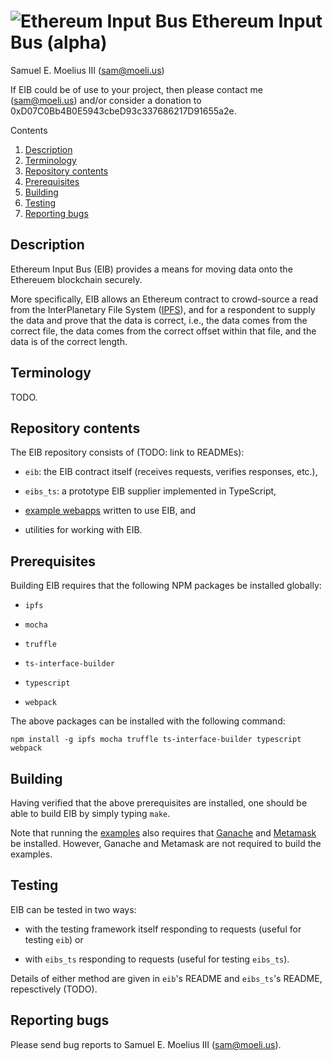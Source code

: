 # ![](https://raw.githubusercontent.com/smoelius/ethereum_input_bus/master/doc/logo.svg?sanitize=true "Ethereum Input Bus") Ethereum Input Bus (alpha)

Samuel E. Moelius III (<sam@moeli.us>)

If EIB could be of use to your project, then please contact me (<sam@moeli.us>) and/or consider a
donation to 0xD07C0Bb4B0E5943cbeD93c337686217D91655a2e.


Contents
1. [Description](#user-content-description)
2. [Terminology](#user-content-terminology)
3. [Repository contents](#user-content-repository-contents)
4. [Prerequisites](#user-content-prerequisites)
5. [Building](#user-content-building)
6. [Testing](#user-content-testing)
7. [Reporting bugs](#user-content-reporting-bugs)


## Description

Ethereum Input Bus (EIB) provides a means for moving data onto the Ethereuem blockchain securely.

More specifically, EIB allows an Ethereum contract to crowd-source a read from the InterPlanetary File
System ([IPFS](https://ipfs.io/)), and for a respondent to supply the data and prove that the data is
correct, i.e., the data comes from the correct file, the data comes from the correct offset within that
file, and the data is of the correct length.


## Terminology

TODO.


## Repository contents

The EIB repository consists of (TODO: link to READMEs):

  * `eib`: the EIB contract itself (receives requests, verifies responses, etc.),

  * `eibs_ts`: a prototype EIB supplier implemented in TypeScript,
  
  * [example webapps](examples/README.md) written to use EIB, and

  * utilities for working with EIB.


## Prerequisites

Building EIB requires that the following NPM packages be installed globally:

  * `ipfs`

  * `mocha`

  * `truffle`

  * `ts-interface-builder`

  * `typescript`

  * `webpack`

The above packages can be installed with the following command:

    npm install -g ipfs mocha truffle ts-interface-builder typescript webpack


## Building

Having verified that the above prerequisites are installed, one should be able to build EIB by simply
typing `make`.

Note that running the [examples](examples/README.md) also requires that
[Ganache](https://truffleframework.com/ganache) and [Metamask](https://metamask.io/) be installed.
However, Ganache and Metamask are not required to build the examples.


## Testing

EIB can be tested in two ways:

  * with the testing framework itself responding to requests (useful for testing `eib`) or

  * with `eibs_ts` responding to requests (useful for testing `eibs_ts`).

Details of either method are given in `eib`'s README and `eibs_ts`'s README, repesctively (TODO).


## Reporting bugs

Please send bug reports to Samuel E. Moelius III (sam@moeli.us).


